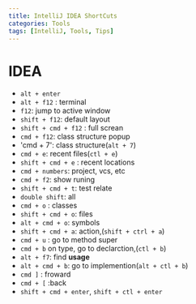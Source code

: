 ```yaml
---
title: IntelliJ IDEA ShortCuts
categories: Tools
tags: [IntelliJ, Tools, Tips]
---
```

# IDEA

* `alt + enter`
* `alt + f12` : terminal
* `f12`: jump to active window
* `shift + f12`: default layout
* `shift + cmd + f12` : full screan
* `cmd + f12`: class structure popup
* 'cmd + 7': class structure(`alt + 7`)
* `cmd + e`: recent files(`ctl + e`)
* `shift + cmd + e` : recent locations
* `cmd + numbers`: project, vcs, etc
* `cmd + f2`: show runing
* `shift + cmd + t`: test relate
* `double shift`: all
* `cmd + o` : classes
* `shift + cmd + o`: files
* `alt + cmd + o`: symbols
* `shift + cmd + a`: action,(`shift + ctrl + a`)
* `cmd + u` : go to method super 
* `cmd + b` on type, go to declarction,(`ctl + b`)
* `alt + f7`: find **usage**
* `alt + cmd + b`: go to implemention(`alt + ctl + b`)
* `cmd ]` : froward
* `cmd + [` :back
* `shift + cmd + enter`, `shift + ctl + enter`
